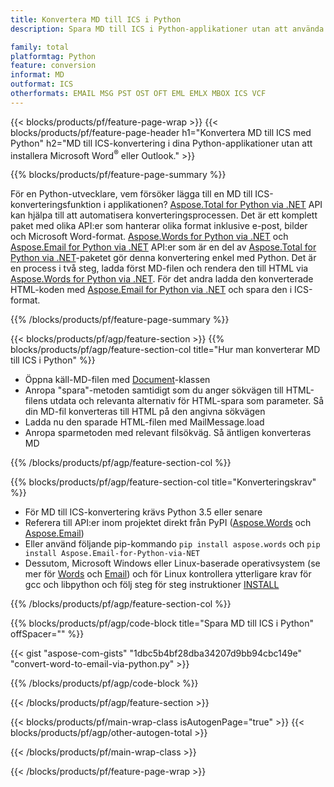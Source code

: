```yaml
---
title: Konvertera MD till ICS i Python
description: Spara MD till ICS i Python-applikationer utan att använda Microsoft Word eller Outlook

family: total
platformtag: Python
feature: conversion
informat: MD
outformat: ICS
otherformats: EMAIL MSG PST OST OFT EML EMLX MBOX ICS VCF
---
```

{{< blocks/products/pf/feature-page-wrap >}}
{{< blocks/products/pf/feature-page-header h1="Konvertera MD till ICS med Python" h2="MD till ICS-konvertering i dina Python-applikationer utan att installera Microsoft Word<sup>&reg;</sup> eller Outlook." >}}

{{% blocks/products/pf/feature-page-summary %}}

För en Python-utvecklare, vem försöker lägga till en MD till ICS-konverteringsfunktion i applikationen? [Aspose.Total for Python via .NET](https://products.aspose.com/total/python-net/) API kan hjälpa till att automatisera konverteringsprocessen. Det är ett komplett paket med olika API:er som hanterar olika format inklusive e-post, bilder och Microsoft Word-format. [Aspose.Words for Python via .NET](https://products.aspose.com/words/python-net/) och [Aspose.Email for Python via .NET](https://products.aspose.com/email/python-net/) API:er som är en del av [Aspose.Total for Python via .NET](https://products.aspose.com/total/python-net/)-paketet gör denna konvertering enkel med Python. Det är en process i två steg, ladda först MD-filen och rendera den till HTML via [Aspose.Words for Python via .NET](https://products.aspose.com/words/python-net/). För det andra ladda den konverterade HTML-koden med [Aspose.Email for Python via .NET](https://products.aspose.com/email/python-net/) och spara den i ICS-format.

{{% /blocks/products/pf/feature-page-summary %}}

{{< blocks/products/pf/agp/feature-section >}}
{{% blocks/products/pf/agp/feature-section-col title="Hur man konverterar MD till ICS i Python" %}}

- Öppna käll-MD-filen med [Document](https://reference.aspose.com/words/python-net/aspose.words/document/)-klassen
- Anropa "spara"-metoden samtidigt som du anger sökvägen till HTML-filens utdata och relevanta alternativ för HTML-spara som parameter. Så din MD-fil konverteras till HTML på den angivna sökvägen
- Ladda nu den sparade HTML-filen med MailMessage.load
- Anropa sparmetoden med relevant filsökväg. Så äntligen konverteras MD

{{% /blocks/products/pf/agp/feature-section-col %}}

{{% blocks/products/pf/agp/feature-section-col title="Konverteringskrav" %}}

- För MD till ICS-konvertering krävs Python 3.5 eller senare
- Referera till API:er inom projektet direkt från PyPI ([Aspose.Words](https://pypi.org/project/aspose-words/) och [Aspose.Email](https://pypi.org/project/Aspose.Email-for-Python-via-NET/))
- Eller använd följande pip-kommando ```pip install aspose.words``` och ```pip install Aspose.Email-for-Python-via-NET``` 
- Dessutom, Microsoft Windows eller Linux-baserade operativsystem (se mer för [Words](https://docs.aspose.com/words/python-net/system-requirements/) och [Email](https://docs.aspose.com/email/python-net/system-requirements/)) och för Linux kontrollera ytterligare krav för gcc och libpython och följ steg för steg instruktioner [INSTALL](https://docs.aspose.com/words/python-net/installation/)
 

{{% /blocks/products/pf/agp/feature-section-col %}}

{{% blocks/products/pf/agp/code-block title="Spara MD till ICS i Python" offSpacer="" %}}

{{< gist "aspose-com-gists" "1dbc5b4bf28dba34207d9bb94cbc149e" "convert-word-to-email-via-python.py" >}}

{{% /blocks/products/pf/agp/code-block %}}

{{< /blocks/products/pf/agp/feature-section >}}

{{< blocks/products/pf/main-wrap-class isAutogenPage="true" >}}
{{< blocks/products/pf/agp/other-autogen-total >}}

{{< /blocks/products/pf/main-wrap-class >}}

{{< /blocks/products/pf/feature-page-wrap >}}